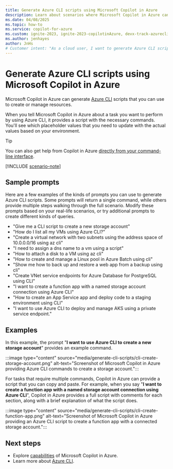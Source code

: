 ```yaml
---
title: Generate Azure CLI scripts using Microsoft Copilot in Azure
description: Learn about scenarios where Microsoft Copilot in Azure can generate Azure CLI scripts for you to customize and use.
ms.date: 04/08/2025
ms.topic: how-to
ms.service: copilot-for-azure
ms.custom: ignite-2023, ignite-2023-copilotinAzure, devx-track-azurecli, build-2024
ms.author: jenhayes
author: JnHs
# Customer intent: "As a cloud user, I want to generate Azure CLI scripts using an AI assistant, so that I can easily create and manage resources without manual coding."
---
```


# Generate Azure CLI scripts using Microsoft Copilot in Azure

Microsoft Copilot in Azure can generate [Azure CLI](/cli/azure/) scripts that you can use to create or manage resources.

When you tell Microsoft Copilot in Azure about a task you want to perform by using Azure CLI, it provides a script with the necessary commands. You'll see which placeholder values that you need to update with the actual values based on your environment.

> [!TIP]
> You can also get help from Copilot in Azure [directly from your command-line interface](ai-shell-overview.md).

[!INCLUDE [scenario-note](includes/scenario-note.md)]

## Sample prompts

Here are a few examples of the kinds of prompts you can use to generate Azure CLI scripts. Some prompts will return a single command, while others provide multiple steps walking through the full scenario. Modify these prompts based on your real-life scenarios, or try additional prompts to create different kinds of queries.

- "Give me a CLI script to create a new storage account"
- "How do I list all my VMs using Azure CLI?"
- "Create a virtual network with two subnets using the address space of 10.0.0.0/16 using az cli"
- "I need to assign a dns name to a vm using a script"
- "How to attach a disk to a VM using az cli"
- "How to create and manage a Linux pool in Azure Batch using cli"
- "Show me how to back up and restore a web app from a backup using cli"
- "Create VNet service endpoints for Azure Database for PostgreSQL using CLI"
- "I want to create a function app with a named storage account connection using Azure CLI"
- "How to create an App Service app and deploy code to a staging environment using CLI"
- "I want to use Azure CLI to deploy and manage AKS using a private service endpoint."

## Examples

In this example, the prompt "**I want to use Azure CLI to create a new storage account**" provides an example command.

:::image type="content" source="media/generate-cli-scripts/cli-create-storage-account.png" alt-text="Screenshot of Microsoft Copilot in Azure providing Azure CLI commands to create a storage account.":::

For tasks that require multiple commands, Copilot in Azure can provide a script that you can copy and paste. For example, when you say "**I want to create a function app with a named storage account connection using Azure CLI**", Copilot in Azure provides a full script with comments for each section, along with a brief explanation of what the script does.

:::image type="content" source="media/generate-cli-scripts/cli-create-function-app.png" alt-text="Screenshot of Microsoft Copilot in Azure providing an Azure CLI script to create a function app with a connected storage account.":::

## Next steps

- Explore [capabilities](capabilities.md) of Microsoft Copilot in Azure.
- Learn more about [Azure CLI](/azure/cli).
